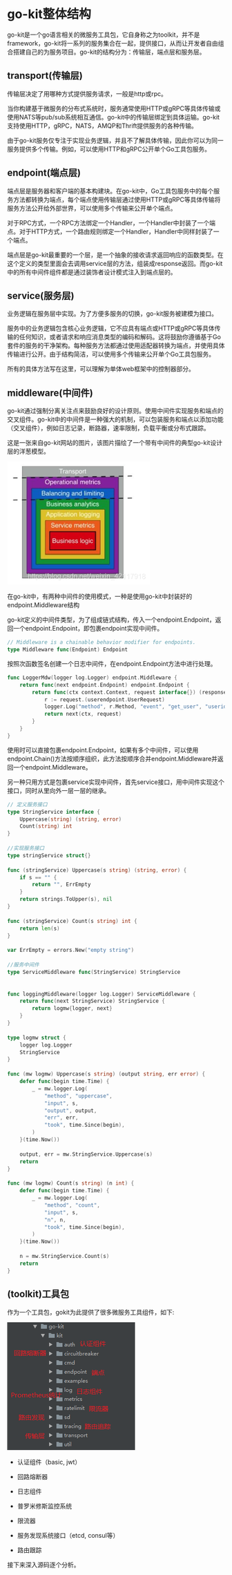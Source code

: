 # go-kit整体结构

go-kit是一个go语言相关的微服务工具包，它自身称之为toolkit，并不是framework，go-kit将一系列的服务集合在一起，提供接口，从而让开发者自由组合搭建自己的为服务项目。go-kit的结构分为：传输层，端点层和服务层。

## transport(传输层)

传输层决定了用哪种方式提供服务请求，一般是http或rpc。

当你构建基于微服务的分布式系统时，服务通常使用HTTP或gRPC等具体传输或使用NATS等pub/sub系统相互通信。go-kit中的传输层绑定到具体运输。go-kit支持使用HTTP，gRPC，NATS，AMQP和Thrift提供服务的各种传输。

由于go-kit服务仅专注于实现业务逻辑，并且不了解具体传输，因此你可以为同一服务提供多个传输。例如，可以使用HTTP和gRPC公开单个Go工具包服务。

## endpoint(端点层)

端点层是服务器和客户端的基本构建块。在go-kit中，Go工具包服务中的每个服务方法都转换为端点，每个端点使用传输层通过使用HTTP或gRPC等具体传输将服务方法公开给外部世界，可以使用多个传输来公开单个端点。

对于RPC方式，一个RPC方法绑定一个Handler，一个Handler中封装了一个端点。对于HTTP方式，一个路由规则绑定一个Handler，Handler中同样封装了一个端点。

端点层是go-kit最重要的一个层，是一个抽象的接收请求返回响应的函数类型。在这个定义的类型里面会去调用service层的方法，组装成response返回。而go-kit中的所有中间件组件都是通过装饰者设计模式注入到端点层的。

## service(服务层)

业务逻辑在服务层中实现。为了方便多服务的切换，go-kit服务被建模为接口。

服务中的业务逻辑包含核心业务逻辑，它不应具有端点或HTTP或gRPC等具体传输的任何知识，或者请求和响应消息类型的编码和解码。这将鼓励你遵循基于Go套件的服务的干净架构。每种服务方法都通过使用适配器转换为端点，并使用具体传输进行公开。由于结构简洁，可以使用多个传输来公开单个Go工具包服务。

所有的具体方法写在这里，可以理解为单体web框架中的控制器部分。

## middleware(中间件)

go-kit通过强制分离关注点来鼓励良好的设计原则。使用中间件实现服务和端点的交叉组件。go-kit中的中间件是一种强大的机制，可以包装服务和端点以添加功能（交叉组件），例如日志记录，断路器，速率限制，负载平衡或分布式跟踪。

这是一张来自go-kit网站的图片，该图片描绘了一个带有中间件的典型go-kit设计层的洋葱模型。

![](../assets/fad0ab705c7d60ba7cd645fbb88727d0_1.png)

在go-kit中，有两种中间件的使用模式，一种是使用go-kit中封装好的endpoint.Middleware结构

go-kit定义的中间件类型，为了组成链式结构，传入一个endpoint.Endpoint，返回一个endpoint.Endpoint，即包裹endpoint实现中间件。

```go
// Middleware is a chainable behavior modifier for endpoints.
type Middleware func(Endpoint) Endpoint
```

按照次函数签名创建一个日志中间件，在endpoint.Endpoint方法中进行处理。

```go
func LoggerMdw(logger log.Logger) endpoint.Middleware {
	return func(next endpoint.Endpoint) endpoint.Endpoint {
		return func(ctx context.Context, request interface{}) (response interface{}, err error) {
			r := request.(userendpoint.UserRequest)
			logger.Log("method", r.Method, "event", "get_user", "userid", r.Uid)
			return next(ctx, request)
		}
	}
}
```

使用时可以直接包裹endpoint.Endpoint，如果有多个中间件，可以使用endpoint.Chain()方法按顺序组织，此方法按顺序合并endpoint.Middleware并返回一个endpoint.Middleware。

另一种只用方式是包裹service实现中间件，首先service接口，用中间件实现这个接口，同时从里向外一层一层的继承。

```go
// 定义服务接口
type StringService interface {
	Uppercase(string) (string, error)
	Count(string) int
}

//实现服务接口
type stringService struct{}

func (stringService) Uppercase(s string) (string, error) {
	if s == "" {
		return "", ErrEmpty
	}
	return strings.ToUpper(s), nil
}

func (stringService) Count(s string) int {
	return len(s)
}

var ErrEmpty = errors.New("empty string")

//服务中间件
type ServiceMiddleware func(StringService) StringService


func loggingMiddleware(logger log.Logger) ServiceMiddleware {
	return func(next StringService) StringService {
		return logmw{logger, next}
	}
}

type logmw struct {
	logger log.Logger
	StringService
}

func (mw logmw) Uppercase(s string) (output string, err error) {
	defer func(begin time.Time) {
		_ = mw.logger.Log(
			"method", "uppercase",
			"input", s,
			"output", output,
			"err", err,
			"took", time.Since(begin),
		)
	}(time.Now())

	output, err = mw.StringService.Uppercase(s)
	return
}

func (mw logmw) Count(s string) (n int) {
	defer func(begin time.Time) {
		_ = mw.logger.Log(
			"method", "count",
			"input", s,
			"n", n,
			"took", time.Since(begin),
		)
	}(time.Now())

	n = mw.StringService.Count(s)
	return
}
```
## (toolkit)工具包

作为一个工具包，gokit为此提供了很多微服务工具组件，如下:

![](../assets/fad0ab705c7d60ba7cd645fbb88727d0_2.png)

- 认证组件（basic, jwt）

- 回路熔断器

- 日志组件

- 普罗米修斯监控系统

- 限流器

- 服务发现系统接口（etcd, consul等）

- 路由跟踪

接下来深入源码逐个分析。


